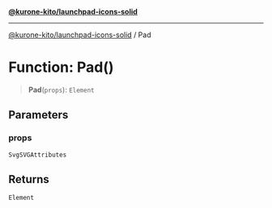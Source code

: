 [**@kurone-kito/launchpad-icons-solid**](../README.md)

***

[@kurone-kito/launchpad-icons-solid](../globals.md) / Pad

# Function: Pad()

> **Pad**(`props`): `Element`

## Parameters

### props

`SvgSVGAttributes`

## Returns

`Element`
